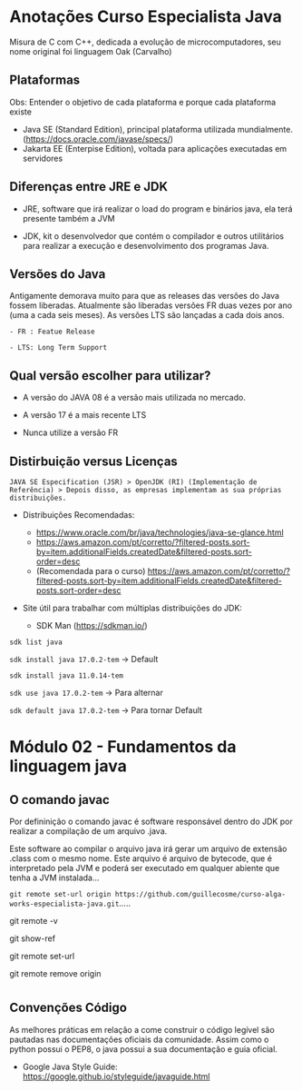 # Anotações Curso Especialista Java

Misura de C com C++, dedicada a evolução de microcomputadores, seu nome original foi linguagem Oak (Carvalho)


## Plataformas

 Obs: Entender o objetivo de cada plataforma e porque cada plataforma existe

- Java SE (Standard Edition), principal plataforma utilizada mundialmente. (https://docs.oracle.com/javase/specs/)
- Jakarta EE (Enterpise Edition), voltada para aplicações executadas em servidores


## Diferenças entre JRE e JDK

- JRE, software que irá realizar o load do program e binários java, ela terá presente também a JVM

- JDK, kit o desenvolvedor que contém o compilador  e outros utilitários para realizar a execução e desenvolvimento dos programas Java.

## Versões do Java

Antigamente demorava muito para que as releases das versões do Java fossem liberadas. Atualmente são liberadas versões FR duas vezes por ano (uma a cada seis meses). As versões LTS são lançadas a cada dois anos.

    - FR : Featue Release

    - LTS: Long Term Support

## Qual versão escolher para utilizar?

- A versão do JAVA 08 é a versão mais utilizada no mercado.

- A versão 17 é a mais recente LTS

- Nunca utilize a versão FR

## Distirbuição versus Licenças

    JAVA SE Especification (JSR) > OpenJDK (RI) (Implementação de Referência) > Depois disso, as empresas implementam as sua próprias distribuições.

- Distribuiçôes Recomendadas: 
     - https://www.oracle.com/br/java/technologies/java-se-glance.html
     - https://aws.amazon.com/pt/corretto/?filtered-posts.sort-by=item.additionalFields.createdDate&filtered-posts.sort-order=desc
     - (Recomendada para o curso) https://aws.amazon.com/pt/corretto/?filtered-posts.sort-by=item.additionalFields.createdDate&filtered-posts.sort-order=desc
    
- Site útil para trabalhar com múltiplas distribuições do JDK:
    - SDK Man (https://sdkman.io/)

 ``` sdk list java ```

 ``` sdk install java 17.0.2-tem ``` -> Default

 ``` sdk install java 11.0.14-tem ```

``` sdk use java 17.0.2-tem ``` ->  Para alternar

``` sdk default java 17.0.2-tem ``` -> Para tornar Default

# 

# Módulo 02 - Fundamentos da linguagem java

## O comando javac

Por defininição o comando javac é software responsável dentro do JDK por realizar a compilação de um arquivo .java.

Este software ao compilar o arquivo java irá gerar um arquivo de extensão .class com o mesmo nome. Este arquivo é arquivo de bytecode, que é interpretado pela JVM e poderá ser executado em qualquer abiente que tenha a JVM instalada...


``` git remote set-url origin https://github.com/guillecosme/curso-alga-works-especialista-java.git ```.....


git remote -v

git show-ref

git remote set-url

git remote remove origin

#
## Convenções Código

As melhores práticas em relação a come construir o código legível são pautadas nas documentações oficiais da comunidade. Assim como o python possui o PEP8, o java possui a sua documentação e guia oficial.


- Google Java Style Guide: https://google.github.io/styleguide/javaguide.html